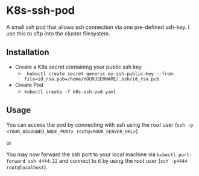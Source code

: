 # K8s-ssh-pod

A small ssh pod that allows ssh connection via one pre-defined ssh-key.
I use this to sftp into the cluster filesystem.

## Installation

- Create a K8s secret containing your public ssh key
  - ` kubectl create secret generic my-ssh-public-key --from-file=id_rsa.pub=/home/YOURUSERNAME/.ssh/id_rsa.pub`
- Create Pod
  - `kubectl create -f k8s-ssh-pod.yaml`

## Usage

You can access the pod by connecting with ssh using the *root* user (`ssh -p <YOUR_ASSIGNED_NODE_PORT> root@<YOUR_SERVER_URL>`)

or 

You may now forward the ssh port to your local machine via `kubectl port-forward ssh 4444:22` and connect to it by using the *root* user (`ssh -p4444 root@localhost`).
